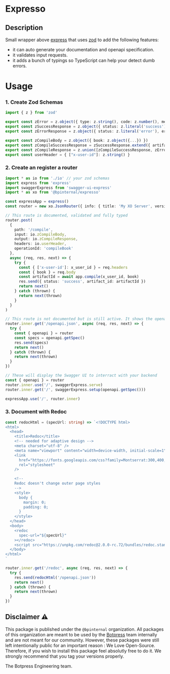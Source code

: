 # Expresso

## Description

Small wrapper above [express](https://www.npmjs.com/package/express) that uses [zod](https://www.npmjs.com/package/zod) to add the following features:

- it can auto generate your documentation and openapi specification.
- it validates input requests.
- it adds a bunch of typings so TypeScript can help your detect dumb errors.

# Usage

### 1. Create Zod Schemas

```ts
import { z } from 'zod'

export const zError = z.object({ type: z.string(), code: z.number(), message: z.string() })
export const zSuccessResponse = z.object({ status: z.literal('success') })
export const zErrorResponse = z.object({ status: z.literal('error'), error: zError })

export const zCompileBody = z.object({ book: z.object({...}) })
export const zCompileSuccessResponse = zSuccessResponse.extend({ artifact_id: z.string() })
export const zCompileResponse = z.union([zCompileSuccessResponse, zErrorResponse])
export const userHeader = { ["x-user-id"]: z.string() }
```

### 2. Create an register a router

```ts
import * as io from './io' // your zod schemas
import express from 'express'
import swaggerExpress from 'swagger-ui-express'
import * as xo from '@bpinternal/expresso'

const expressApp = express()
const router = new xo.JsonRouter({ info: { title: 'My XO Server', version: '0.1.0' }, bodySize: options.bodySize })

// This route is documented, validated and fully typed
router.post(
  {
    path: '/compile',
    input: io.zCompileBody,
    output: io.zCompileResponse,
    headers: io.userHeader,
    operationId: 'compileBook'
  },
  async (req, res, next) => {
    try {
      const { ['x-user-id']: x_user_id } = req.headers
      const { book } = req.body
      const artifactId = await app.compile(x_user_id, book)
      res.send({ status: 'success', artifact_id: artifactId })
      return next()
    } catch (thrown) {
      return next(thrown)
    }
  }
)

// This route is not documented but is still active. It shows the openapi spec content.
router.inner.get('/openapi.json', async (req, res, next) => {
  try {
    const { openapi } = router
    const specs = openapi.getSpec()
    res.send(specs)
    return next()
  } catch (thrown) {
    return next(thrown)
  }
})

// These will display the Swagger UI to interract with your backend
const { openapi } = router
router.inner.use('/', swaggerExpress.serve)
router.inner.get('/', swaggerExpress.setup(openapi.getSpec()))

expressApp.use('/', router.inner)
```

### 3. Document with Redoc

```ts
const redocHtml = (specUrl: string) => `<!DOCTYPE html>
<html>
  <head>
    <title>Redoc</title>
    <!-- needed for adaptive design -->
    <meta charset="utf-8" />
    <meta name="viewport" content="width=device-width, initial-scale=1" />
    <link
      href="https://fonts.googleapis.com/css?family=Montserrat:300,400,700|Roboto:300,400,700"
      rel="stylesheet"
    />

    <!--
    Redoc doesn't change outer page styles
    -->
    <style>
      body {
        margin: 0;
        padding: 0;
      }
    </style>
  </head>
  <body>
    <redoc
      spec-url="${specUrl}"
    ></redoc>
    <script src="https://unpkg.com/redoc@2.0.0-rc.72/bundles/redoc.standalone.js"></script>
  </body>
</html>
`

router.inner.get('/redoc', async (req, res, next) => {
  try {
    res.send(redocHtml('/openapi.json'))
    return next()
  } catch (thrown) {
    return next(thrown)
  }
})
```

## Disclaimer ⚠️

This package is published under the `@bpinternal` organization. All packages of this organization are meant to be used by the [Botpress](https://github.com/botpress/botpress) team internally and are not meant for our community. However, these packages were still left intentionally public for an important reason : We Love Open-Source. Therefore, if you wish to install this package feel absolutly free to do it. We strongly recommend that you tag your versions properly.

The Botpress Engineering team.
